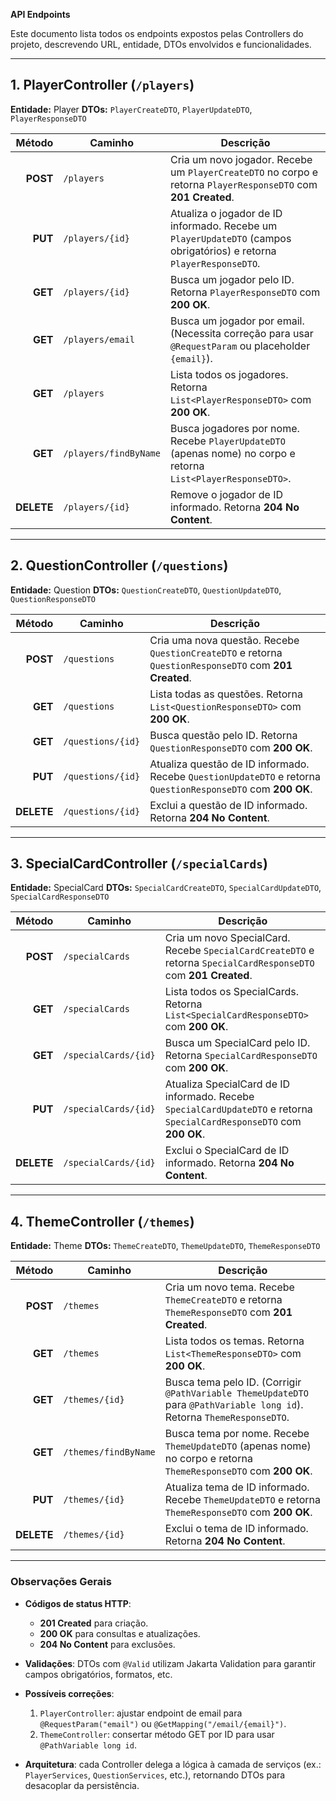**API Endpoints**

Este documento lista todos os endpoints expostos pelas Controllers do projeto, descrevendo URL, entidade, DTOs envolvidos e funcionalidades.

---

## 1. PlayerController (`/players`)

**Entidade:** Player
**DTOs:** `PlayerCreateDTO`, `PlayerUpdateDTO`, `PlayerResponseDTO`

|     Método | Caminho               | Descrição                                                                                                            |
| ---------: | --------------------- | -------------------------------------------------------------------------------------------------------------------- |
|   **POST** | `/players`            | Cria um novo jogador. Recebe um `PlayerCreateDTO` no corpo e retorna `PlayerResponseDTO` com **201 Created**.        |
|    **PUT** | `/players/{id}`       | Atualiza o jogador de ID informado. Recebe um `PlayerUpdateDTO` (campos obrigatórios) e retorna `PlayerResponseDTO`. |
|    **GET** | `/players/{id}`       | Busca um jogador pelo ID. Retorna `PlayerResponseDTO` com **200 OK**.                                                |
|    **GET** | `/players/email`      | Busca um jogador por email. (Necessita correção para usar `@RequestParam` ou placeholder `{email}`).                 |
|    **GET** | `/players`            | Lista todos os jogadores. Retorna `List<PlayerResponseDTO>` com **200 OK**.                                          |
|    **GET** | `/players/findByName` | Busca jogadores por nome. Recebe `PlayerUpdateDTO` (apenas nome) no corpo e retorna `List<PlayerResponseDTO>`.       |
| **DELETE** | `/players/{id}`       | Remove o jogador de ID informado. Retorna **204 No Content**.                                                        |

---

## 2. QuestionController (`/questions`)

**Entidade:** Question
**DTOs:** `QuestionCreateDTO`, `QuestionUpdateDTO`, `QuestionResponseDTO`

|     Método | Caminho           | Descrição                                                                                                    |
| ---------: | ----------------- | ------------------------------------------------------------------------------------------------------------ |
|   **POST** | `/questions`      | Cria uma nova questão. Recebe `QuestionCreateDTO` e retorna `QuestionResponseDTO` com **201 Created**.       |
|    **GET** | `/questions`      | Lista todas as questões. Retorna `List<QuestionResponseDTO>` com **200 OK**.                                 |
|    **GET** | `/questions/{id}` | Busca questão pelo ID. Retorna `QuestionResponseDTO` com **200 OK**.                                         |
|    **PUT** | `/questions/{id}` | Atualiza questão de ID informado. Recebe `QuestionUpdateDTO` e retorna `QuestionResponseDTO` com **200 OK**. |
| **DELETE** | `/questions/{id}` | Exclui a questão de ID informado. Retorna **204 No Content**.                                                |

---

## 3. SpecialCardController (`/specialCards`)

**Entidade:** SpecialCard
**DTOs:** `SpecialCardCreateDTO`, `SpecialCardUpdateDTO`, `SpecialCardResponseDTO`

|     Método | Caminho              | Descrição                                                                                                              |
| ---------: | -------------------- | ---------------------------------------------------------------------------------------------------------------------- |
|   **POST** | `/specialCards`      | Cria um novo SpecialCard. Recebe `SpecialCardCreateDTO` e retorna `SpecialCardResponseDTO` com **201 Created**.        |
|    **GET** | `/specialCards`      | Lista todos os SpecialCards. Retorna `List<SpecialCardResponseDTO>` com **200 OK**.                                    |
|    **GET** | `/specialCards/{id}` | Busca um SpecialCard pelo ID. Retorna `SpecialCardResponseDTO` com **200 OK**.                                         |
|    **PUT** | `/specialCards/{id}` | Atualiza SpecialCard de ID informado. Recebe `SpecialCardUpdateDTO` e retorna `SpecialCardResponseDTO` com **200 OK**. |
| **DELETE** | `/specialCards/{id}` | Exclui o SpecialCard de ID informado. Retorna **204 No Content**.                                                      |

---

## 4. ThemeController (`/themes`)

**Entidade:** Theme
**DTOs:** `ThemeCreateDTO`, `ThemeUpdateDTO`, `ThemeResponseDTO`

|     Método | Caminho              | Descrição                                                                                                               |
| ---------: | -------------------- | ----------------------------------------------------------------------------------------------------------------------- |
|   **POST** | `/themes`            | Cria um novo tema. Recebe `ThemeCreateDTO` e retorna `ThemeResponseDTO` com **201 Created**.                            |
|    **GET** | `/themes`            | Lista todos os temas. Retorna `List<ThemeResponseDTO>` com **200 OK**.                                                  |
|    **GET** | `/themes/{id}`       | Busca tema pelo ID. (Corrigir `@PathVariable ThemeUpdateDTO` para `@PathVariable long id`). Retorna `ThemeResponseDTO`. |
|    **GET** | `/themes/findByName` | Busca tema por nome. Recebe `ThemeUpdateDTO` (apenas nome) no corpo e retorna `ThemeResponseDTO` com **200 OK**.        |
|    **PUT** | `/themes/{id}`       | Atualiza tema de ID informado. Recebe `ThemeUpdateDTO` e retorna `ThemeResponseDTO` com **200 OK**.                     |
| **DELETE** | `/themes/{id}`       | Exclui o tema de ID informado. Retorna **204 No Content**.                                                              |

---

### Observações Gerais

* **Códigos de status HTTP**:

  * **201 Created** para criação.
  * **200 OK** para consultas e atualizações.
  * **204 No Content** para exclusões.

* **Validações**: DTOs com `@Valid` utilizam Jakarta Validation para garantir campos obrigatórios, formatos, etc.

* **Possíveis correções**:

  1. `PlayerController`: ajustar endpoint de email para `@RequestParam("email")` ou `@GetMapping("/email/{email}")`.
  2. `ThemeController`: consertar método GET por ID para usar `@PathVariable long id`.

* **Arquitetura**: cada Controller delega a lógica à camada de serviços (ex.: `PlayerServices`, `QuestionServices`, etc.), retornando DTOs para desacoplar da persistência.

